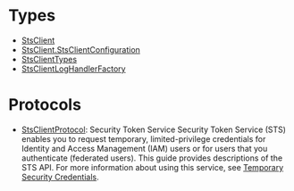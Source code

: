 # Types

  - [StsClient](/aws-sdk-swift/reference/0.x/AWSSTS/StsClient)
  - [StsClient.StsClientConfiguration](/aws-sdk-swift/reference/0.x/AWSSTS/StsClient_StsClientConfiguration)
  - [StsClientTypes](/aws-sdk-swift/reference/0.x/AWSSTS/StsClientTypes)
  - [StsClientLogHandlerFactory](/aws-sdk-swift/reference/0.x/AWSSTS/StsClientLogHandlerFactory)

# Protocols

  - [StsClientProtocol](/aws-sdk-swift/reference/0.x/AWSSTS/StsClientProtocol):
    Security Token Service Security Token Service (STS) enables you to request temporary, limited-privilege credentials for Identity and Access Management (IAM) users or for users that you authenticate (federated users). This guide provides descriptions of the STS API. For more information about using this service, see [Temporary Security Credentials](https://docs.aws.amazon.com/IAM/latest/UserGuide/id_credentials_temp.html).
